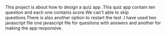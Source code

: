 This project is about how to design a  quiz app .This quiz app contain ten question and each one contains score.We can't able to skip questions.There is also another option to restart the test .I have used two javascript file one javascript file  for questions with answers and another for making the app responsive.

